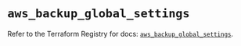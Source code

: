 # `aws_backup_global_settings`

Refer to the Terraform Registry for docs: [`aws_backup_global_settings`](https://registry.terraform.io/providers/hashicorp/aws/5.62.0/docs/resources/backup_global_settings).
